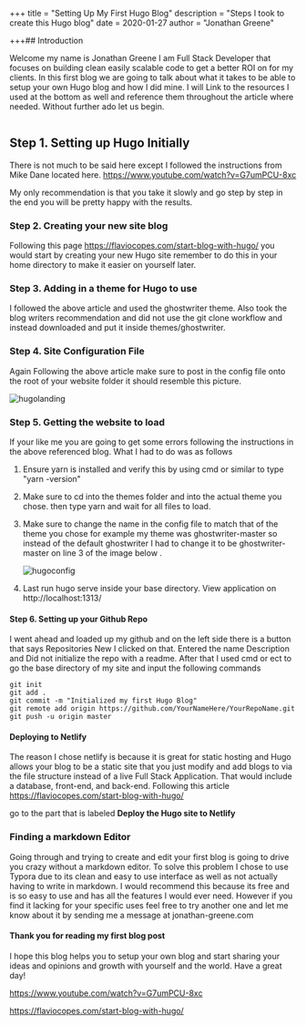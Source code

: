 +++
title = "Setting Up My First Hugo Blog"
description = "Steps I took to create this Hugo blog"
date = 2020-01-27
author = "Jonathan Greene"

+++## Introduction

Welcome my name is Jonathan Greene I am Full Stack Developer that focuses on building clean easily scalable code to get a better ROI on for my clients. In this first blog we are going to talk about what it takes to be able to setup your own Hugo blog and how I did mine. I will Link to the resources I used at the bottom as well and reference them throughout the article where needed. Without further ado let us begin.

```

```

## Step 1. Setting up Hugo Initially

There is not much to be said here except I followed the instructions from Mike Dane located here. https://www.youtube.com/watch?v=G7umPCU-8xc

My only recommendation is that you take it slowly and go step by step in the end you will be pretty happy with the results.

### Step 2. Creating your new site blog

Following this page https://flaviocopes.com/start-blog-with-hugo/ you would start by creating your new Hugo site remember to do this in your home directory to make it easier on yourself later.

### Step 3. Adding in a theme for Hugo to use

I followed the above article and used the ghostwriter theme. Also took the blog writers recommendation and did not use the git clone workflow and instead downloaded and put it inside themes/ghostwriter.

### Step 4. Site Configuration File

Again Following the above article make sure to post in the config file onto the root of your website folder it should resemble this picture.

![hugolanding](C:\Hugo\bin\JonathansBlog\static\hugolanding.png)

### Step 5. Getting the website to load

If your like me you are going to get some errors following the instructions in the above referenced blog. What I had to do was as follows

1. Ensure yarn is installed and verify this by using cmd or similar to type "yarn -version"

2. Make sure to cd into the themes folder and into the actual theme you chose. then type yarn and wait for all files to load.

3. Make sure to change the name in the config file to match that of the theme you chose for example my theme was ghostwriter-master so instead of the default ghostwriter I had to change it to be ghostwriter-master on line 3 of the image below .

   ![hugoconfig](C:\Hugo\bin\JonathansBlog\static\hugoconfig.png)

4. Last run hugo serve inside your base directory. View application on http://localhost:1313/

#### Step 6. Setting up your Github Repo

I went ahead and loaded up my github and on the left side there is a button that says Repositories New I clicked on that. Entered the name Description and Did not initialize the repo with a readme. After that I used cmd or ect to go the base directory of my site and input the following commands

```
git init
git add .
git commit -m "Initialized my first Hugo Blog"
git remote add origin https://github.com/YourNameHere/YourRepoName.git
git push -u origin master
```

#### Deploying to Netlify

The reason I chose netlify is because it is great for static hosting and Hugo allows your blog to be a static site that you just modify and add blogs to via the file structure instead of a live Full Stack Application. That would include a database, front-end, and back-end. Following this article https://flaviocopes.com/start-blog-with-hugo/

go to the part that is labeled **Deploy the Hugo site to Netlify**

### Finding a markdown Editor

Going through and trying to create and edit your first blog is going to drive you crazy without a markdown editor. To solve this problem I chose to use Typora due to its clean and easy to use interface as well as not actually having to write in markdown. I would recommend this because its free and is so easy to use and has all the features I would ever need. However if you find it lacking for your specific uses feel free to try another one and let me know about it by sending me a message at jonathan-greene.com

#### Thank you for reading my first blog post

I hope this blog helps you to setup your own blog and start sharing your ideas and opinions and growth with yourself and the world. Have a great day!

https://www.youtube.com/watch?v=G7umPCU-8xc

https://flaviocopes.com/start-blog-with-hugo/
